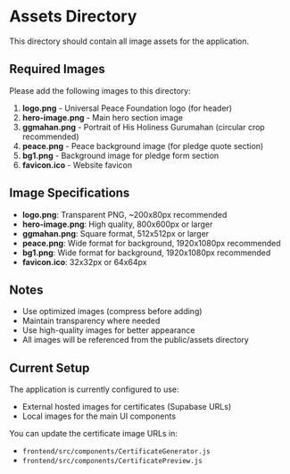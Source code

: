 # Assets Directory

This directory should contain all image assets for the application.

## Required Images

Please add the following images to this directory:

1. **logo.png** - Universal Peace Foundation logo (for header)
2. **hero-image.png** - Main hero section image
3. **ggmahan.png** - Portrait of His Holiness Gurumahan (circular crop recommended)
4. **peace.png** - Peace background image (for pledge quote section)
5. **bg1.png** - Background image for pledge form section
6. **favicon.ico** - Website favicon

## Image Specifications

- **logo.png**: Transparent PNG, ~200x80px recommended
- **hero-image.png**: High quality, 800x600px or larger
- **ggmahan.png**: Square format, 512x512px or larger
- **peace.png**: Wide format for background, 1920x1080px recommended
- **bg1.png**: Wide format for background, 1920x1080px recommended
- **favicon.ico**: 32x32px or 64x64px

## Notes

- Use optimized images (compress before adding)
- Maintain transparency where needed
- Use high-quality images for better appearance
- All images will be referenced from the public/assets directory

## Current Setup

The application is currently configured to use:

- External hosted images for certificates (Supabase URLs)
- Local images for the main UI components

You can update the certificate image URLs in:

- `frontend/src/components/CertificateGenerator.js`
- `frontend/src/components/CertificatePreview.js`
